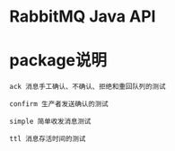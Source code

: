 # RabbitMQ Java API
# package说明
    ack 消息手工确认、不确认、拒绝和重回队列的测试
    
    confirm 生产者发送确认的测试
    
    simple 简单收发消息测试
    
    ttl 消息存活时间的测试